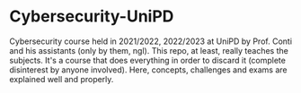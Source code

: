 # Cybersecurity-UniPD
Cybersecurity course held in 2021/2022, 2022/2023 at UniPD by Prof. Conti and his assistants (only by them, ngl).
This repo, at least, really teaches the subjects.
It's a course that does everything in order to discard it (complete disinterest by anyone involved).
Here, concepts, challenges and exams are explained well and properly.
